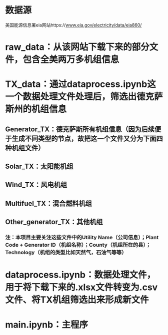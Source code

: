 
# 数据源
美国能源信息署eia网站https://www.eia.gov/electricity/data/eia860/
# raw_data：从该网站下载下来的部分文件，包含全美两万多机组信息
# TX_data：通过dataprocess.ipynb这一个数据处理文件处理后，筛选出德克萨斯州的机组信息
## Generator_TX：德克萨斯所有机组信息（因为后续便于生成不同类型的节点，故把这一个文件又分为下面四种机组文件）
## Solar_TX：太阳能机组
## Wind_TX：风电机组
## Multifuel_TX：混合燃料机组
## Other_generator_TX：其他机组
### 注：本项目主要关注这些文件中的Utility Name（公司信息）；Plant Code + Generator ID（机组名称）；County（机组所在的县）；Technology（机组的类型比如天然气，石油气等等）
# dataprocess.ipynb：数据处理文件，用于将下载下来的.xlsx文件转变为.csv文件、将TX机组筛选出来形成新文件
# main.ipynb：主程序
